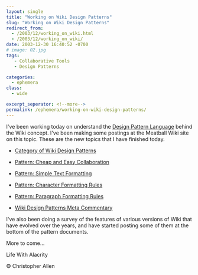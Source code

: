 ```yaml
---
layout: single
title: "Working on Wiki Design Patterns"
slug: "Working on Wiki Design Patterns"
redirect_from:
  - /2003/12/working_on_wiki.html
  - /2003/12/working_on_wiki/
date: 2003-12-30 16:40:52 -0700
# image: 02.jpg
tags: 
   - Collaborative Tools
   - Design Patterns

categories:
  - ephemera
class:
  - wide

excerpt_seperator: <!--more-->
permalink: /ephemera/working-on-wiki-design-patterns/
---
```


I've been working today on understand the [Design Pattern Language](http://www.designmatrix.com/pl/index.html) behind the Wiki concept. I've been making some postings at the Meatball Wiki site on this topic. These are the new topics that I have finished today.

* [Category of Wiki Design Patterns](http://www.usemod.com/cgi-bin/mb.pl?CategoryWikiDesignPatterns)
  
* [Pattern: Cheap and Easy Collaboration](http://www.usemod.com/cgi-bin/mb.pl?CheapAndEasyCollaboration)
  
* [Pattern: Simple Text Formatting](http://www.usemod.com/cgi-bin/mb.pl?SimpleTextFormatting)
  
* [Pattern: Character Formatting Rules](http://www.usemod.com/cgi-bin/mb.pl?CharacterFormattingRules)
  
* [Pattern: Paragraph Formatting Rules](http://www.usemod.com/cgi-bin/mb.pl?ParagraphFormattingRules)
  
* [Wiki Design Patterns Meta Commentary](http://www.usemod.com/cgi-bin/mb.pl?WikiDesignPatternsMetaCommentary)

I've also been doing a survey of the features of various versions of Wiki that have evolved over the years, and have started posting some of them at the bottom of the pattern documents.

More to come...

Life With Alacrity

© Christopher Allen